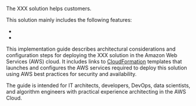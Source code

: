 The XXX solution helps customers.

This solution mainly includes the following features:

- 
- 

This implementation guide describes architectural considerations and configuration steps for deploying the XXX solution in the Amazon Web Services (AWS) cloud. It includes links to [CloudFormation][cloudformation] templates that launches and configures the AWS services required to deploy this solution using AWS best practices for security and availability.

The guide is intended for IT architects, developers, DevOps, data scientists, and algorithm engineers with practical experience architecting in the AWS Cloud.

[Batch]: https://aws.amazon.com/cn/batch/
[Inferentia]: https://aws.amazon.com/cn/machine-learning/inferentia/
[cloudformation]: https://aws.amazon.com/en/cloudformation/